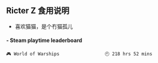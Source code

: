 ## Ricter Z 食用说明
- 喜欢猫猫，是个冇猫孤儿

<!-- steam-box start -->
#### - Steam playtime leaderboard
```text
🎮 World of Warships                 🕘 218 hrs 52 mins
```
<!-- Powered by https://github.com/YouEclipse/steam-box . -->
<!-- steam-box end -->
